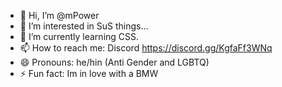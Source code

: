 - 👋 Hi, I’m @mPower
- 👀 I’m interested in SuS things...
- 🌱 I’m currently learning CSS.
- 📫 How to reach me: Discord https://discord.gg/KgfaFf3WNq
- 😄 Pronouns: he/hin (Anti Gender and LGBTQ)
- ⚡ Fun fact: Im in love with a BMW

<!---
mrPanda2011/mrPanda2011 is a ✨ special ✨ repository because its `README.md` (this file) appears on your GitHub profile.
You can click the Preview link to take a look at your changes.
--->
